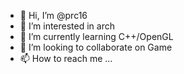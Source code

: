 - 👋 Hi, I’m @prc16
- 👀 I’m interested in arch
- 🌱 I’m currently learning C++/OpenGL
- 💞️ I’m looking to collaborate on Game
- 📫 How to reach me ...

<!---
prc16/prc16 is a ✨ special ✨ repository because its `README.md` (this file) appears on your GitHub profile.
You can click the Preview link to take a look at your changes.
--->
